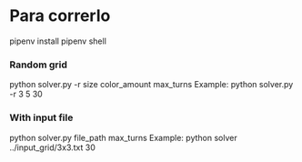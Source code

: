 # Para correrlo

pipenv install
pipenv shell

### Random grid 
python solver.py -r size color_amount max_turns
Example: python solver.py -r 3 5 30

### With input file
python solver.py file_path max_turns
Example: python solver ../input_grid/3x3.txt 30